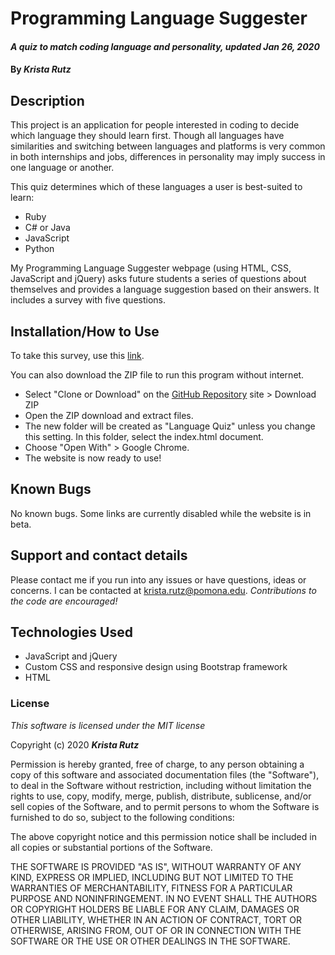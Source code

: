 # Programming Language Suggester
#### _A quiz to match coding language and personality, updated Jan 26, 2020_

#### By _**Krista Rutz**_

## Description

This project is an application for people interested in coding to decide which language they should learn first. Though all languages have similarities and switching between languages and platforms is very common in both internships and jobs, differences in personality may imply success in one language or another.

This quiz determines which of these languages a user is best-suited to learn:
* Ruby
* C# or Java
* JavaScript
* Python

My Programming Language Suggester webpage (using HTML, CSS, JavaScript and jQuery) asks future students a series of questions about themselves and provides a language suggestion based on their answers. It includes a survey with five questions.

## Installation/How to Use

To take this survey, use this [link](https://kristarutz.github.io/Language-Quiz/).

You can also download the ZIP file to run this program without internet.
* Select "Clone or Download" on the [GitHub Repository](https://github.com/KristaRutz/Language-Quiz) site > Download ZIP
* Open the ZIP download and extract files.
* The new folder will be created as "Language Quiz" unless you change this setting. In this folder, select the index.html document.
* Choose "Open With" > Google Chrome.
* The website is now ready to use!

## Known Bugs

No known bugs. Some links are currently disabled while the website is in beta.

## Support and contact details

Please contact me if you run into any issues or have questions, ideas or concerns.  I can be contacted at <krista.rutz@pomona.edu>. _Contributions to the code are encouraged!_

## Technologies Used

* JavaScript and jQuery
* Custom CSS and responsive design using Bootstrap framework
* HTML

### License

*This software is licensed under the MIT license*

Copyright (c) 2020 **_Krista Rutz_**

Permission is hereby granted, free of charge, to any person obtaining a copy of this software and associated documentation files (the "Software"), to deal in the Software without restriction, including without limitation the rights to use, copy, modify, merge, publish, distribute, sublicense, and/or sell copies of the Software, and to permit persons to whom the Software is furnished to do so, subject to the following conditions:

The above copyright notice and this permission notice shall be included in all copies or substantial portions of the Software.

THE SOFTWARE IS PROVIDED "AS IS", WITHOUT WARRANTY OF ANY KIND, EXPRESS OR IMPLIED, INCLUDING BUT NOT LIMITED TO THE WARRANTIES OF MERCHANTABILITY, FITNESS FOR A PARTICULAR PURPOSE AND NONINFRINGEMENT. IN NO EVENT SHALL THE AUTHORS OR COPYRIGHT HOLDERS BE LIABLE FOR ANY CLAIM, DAMAGES OR OTHER LIABILITY, WHETHER IN AN ACTION OF CONTRACT, TORT OR OTHERWISE, ARISING FROM, OUT OF OR IN CONNECTION WITH THE SOFTWARE OR THE USE OR OTHER DEALINGS IN THE SOFTWARE.
